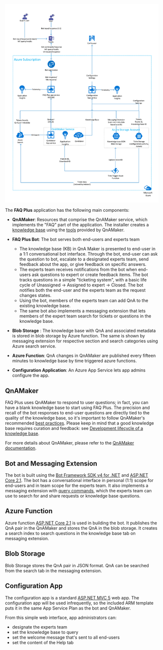 ![architecture-overview](/Wiki/Images/architecture_overview.png)

The **FAQ Plus** application has the following main components:

* **QnAMaker**: Resources that comprise the QnAMaker service, which implements the "FAQ" part of the application. The installer creates a [knowledge base](https://docs.microsoft.com/en-us/azure/cognitive-services/qnamaker/concepts/knowledge-base) using the [tools](https://docs.microsoft.com/en-us/azure/cognitive-services/qnamaker/concepts/development-lifecycle-knowledge-base) provided by QnAMaker.

* **FAQ Plus Bot**: The bot serves both end-users and experts team
	* The knowledge base (KB) in QnA Maker is presented to end-user in a 1:1 conversational bot interface. Through the bot, end-user can ask the question to bot, escalate to a designated experts team, send feedback about the app, or give feedback on specific answers.
	* The experts team receives notifications from the bot when end-users ask questions to expert or create feedback items. The bot tracks questions in a simple "ticketing system", with a basic life cycle of Unassigned -> Assigned to expert -> Closed. The bot notifies both the end-user and the experts team as the request changes states.
	* Using the bot, members of the experts team can add QnA to the existing knowledge base.
	* The same bot also implements a messaging extension that lets members of the expert team search for tickets or questions in the knowledge base.

* **Blob Storage** : The knowledge base with QnA and associated metadata is stored in blob storage by Azure function. The same is shown by messaging extension for respective section and search categories using Azure search service.

* **Azure Function**: QnA changes in QnAMaker are published every fifteen minutes to knowledge base by time triggered azure functions.
  
* **Configuration Application**: An Azure App Service lets app admins configure the app.

## QnAMaker

FAQ Plus uses QnAMaker to respond to user questions; in fact, you can have a blank knowledge base to start using FAQ Plus. The precision and recall of the bot responses to end-user questions are directly tied to the quality of the knowledge base, so it's important to follow QnAMaker's recommended [best practices](https://docs.microsoft.com/en-us/azure/cognitive-services/qnamaker/concepts/best-practices). Please keep in mind that a good knowledge base requires curation and feedback: see [Development lifecycle of a knowledge base](https://docs.microsoft.com/en-us/azure/cognitive-services/qnamaker/concepts/development-lifecycle-knowledge-base).

 For more details about QnAMaker, please refer to the [QnAMaker documentation](https://docs.microsoft.com/en-us/azure/cognitive-services/qnamaker/overview/overview).

## Bot and Messaging Extension

The bot is built using the [Bot Framework SDK v4 for .NET](https://docs.microsoft.com/en-us/azure/bot-service/bot-service-overview-introduction?view=azure-bot-service-4.0) and [ASP.NET Core 2.1](https://docs.microsoft.com/en-us/aspnet/core/?view=aspnetcore-2.1). The bot has a conversational interface in personal (1:1) scope for end-users and in team scope for the experts team. It also implements a messaging extension with [query commands](https://docs.microsoft.com/en-us/microsoftteams/platform/concepts/messaging-extensions/search-extensions), which the experts team can use to search for and share requests or knowledge base questions.

## Azure Function
Azure function [ASP.NET Core 2.1](https://docs.microsoft.com/en-us/aspnet/core/?view=aspnetcore-2.1) is used in building the bot. It publishes the QnA pair in the QnAMaker and stores the QnA in the blob storage. It creates a search index to search questions in the knowledge base tab on messaging extension.

## Blob Storage
Blob Storage stores the QnA pair in JSON format. QnA can be searched from the search tab in the messaging extension.

## Configuration App
The configuration app is a standard [ASP.NET MVC 5](https://docs.microsoft.com/en-us/aspnet/mvc/mvc5) web app. The configuration app will be used infrequently, so the included ARM template puts it in the same App Service Plan as the bot and QnAMaker.

From this simple web interface, app administrators can:

* designate the experts team
* set the knowledge base to query
* set the welcome message that's sent to all end-users
* set the content of the Help tab
